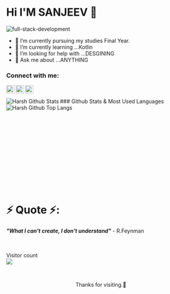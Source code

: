 # Hi I'M SANJEEV 👋

![full-stack-development](https://user-images.githubusercontent.com/52544636/96235739-c812b380-0fb8-11eb-8c60-06fa32779b91.gif)






- 🔭 I’m currently pursuing my studies Final Year.
- 🌱 I’m currently learning ...Kotlin
- 🤔 I’m looking for help with ...DESGINING
- 💬 Ask me about ...ANYTHING</br>




### Connect with me:
[<img align="left" alt="codeSTACKr | Twitter" width="22px" src="https://cdn.jsdelivr.net/npm/simple-icons@v3/icons/twitter.svg" />][twitter]
[<img align="left" alt="codeSTACKr | LinkedIn" width="22px" src="https://cdn.jsdelivr.net/npm/simple-icons@v3/icons/linkedin.svg" />][linkedin]
[<img align="left" alt="codeSTACKr | Instagram" width="22px" src="https://cdn.jsdelivr.net/npm/simple-icons@v3/icons/instagram.svg" />][instagram]

[twitter]: https://twitter.com/sanjeev_0228
[instagram]: https://instagram.com?sanjeev0228
[linkedin]: https://linkedin.com/in/sanjeev0228


</br>
</br>
### Github Stats & Most Used Languages
<img align="left" alt="Harsh Github Stats" src="https://github-readme-stats.vercel.app/api?username=sanjeev0228&show_icons=true&hide_border=true&theme=radical&private=true&count_private=true/" />
<img align="left" alt="Harsh Github Top Langs" src="https://github-readme-stats.vercel.app/api/top-langs/?username=sanjeev0228&layout=compact" />

</br>
</br>
</br>
</br>
</br>
</br>
</br>
</br>
</br>
</br>
</br>
</br>
</br>
</br>

# ⚡ Quote ⚡: 
__*"What I can't create, I don't understand"*__ - R.Feynman  
</br>
</br>



<p>  Visitor count</br>
  <img src="https://profile-counter.glitch.me/sanjeev0228/count.svg" />
</p>
</br>


<p align="center">Thanks for visiting.🙂</p>



